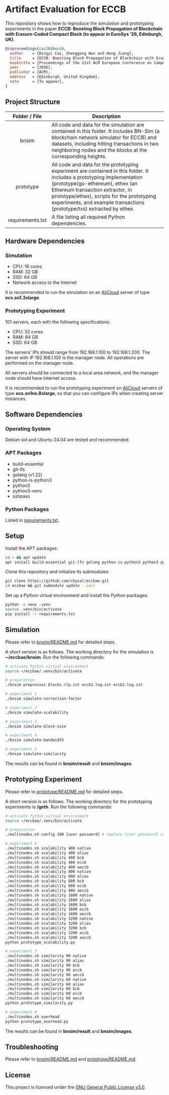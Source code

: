 # Artifact Evaluation for ECCB

This repository shows how to reproduce the simulation and prototyping experiments in the paper **ECCB: Boosting Block Propagation of Blockchain with Erasure-Coded Compact Block (to appear in EuroSys ’26, Edinburgh, UK)**.

```BibTeX
@inproceedings{cai2026eccb,
  author    = {Bingyi Cai, Shenggang Wan and Hong Jiang},
  title     = {ECCB: Boosting Block Propagation of Blockchain with Erasure-Coded Compact Block},
  booktitle = {Proceedings of the 21st ACM European Conference on Computer Systems (EuroSys '26)},
  year      = {2026},
  publisher = {ACM},
  address   = {Edinburgh, United Kingdom},
  note      = {To appear},
}
```

## Project Structure
| Folder / File | Description |
| :-: | - |
| bnsim | All code and data for the simulation are contained in this folder. It includes BN-Sim (a blockchain network simulator for ECCB) and datasets, including hitting transactions in two neighboring nodes and the blocks at the corresponding heights. |
| prototype | All code and data for the prototyping experiment are contained in this folder. It includes a prototyping implementation (prototype/go-ethereum), ethex (an Ethereum transaction extractor, in prototype/ethex), scripts for the prototyping experiments, and example transactions (prototype/txs) extracted by ethex. |
| requirements.txt | A file listing all required Python dependencies. |

## Hardware Dependencies
### Simulation
- CPU: 16 cores
- RAM: 32 GB
- SSD: 64 GB
- Network access to the Internet

It is recommended to run the simulation on an [AliCloud](https://www.aliyun.com) server of type **ecs.sn1.3xlarge**.

### Prototyping Experiment
101 servers, each with the following specifications:
- CPU: 32 cores
- RAM: 64 GB
- SSD: 64 GB

The servers' IPs should range from 192.168.1.100 to 192.168.1.200. The server with IP 192.168.1.100 is the manager node. All operations are performed on the manager node.

All servers should be connected to a local area network, and the manager node should have Internet access.

It is recommended to run the prototyping experiment on [AliCloud](https://www.aliyun.com) servers of type **ecs.sn1ne.8xlarge**, so that you can configure IPs when creating server instances.

## Software Dependencies
### Operating System
Debian sid and Ubuntu 24.04 are tested and recommended.

### APT Packages
- build-essential
- git-lfs
- golang (v1.22)
- python-is-python3
- python3
- python3-venv
- sshpass

### Python Packages
Listed in [requirements.txt](requirements.txt).

## Setup
Install the APT packages:

```bash
cd ~ && apt update
apt install build-essential git-lfs golang python-is-python3 python3 python3-venv sshpass
```

Clone this repository and initialize its submodules:

```bash
git clone https://github.com/cbysal/eccbae.git
cd eccbae && git submodule update --init
```

Set up a Python virtual environment and install the Python packages:

```bash
python -m venv .venv
source .venv/bin/activate
pip install -r requirements.txt
```

## Simulation
Please refer to [bnsim/README.md](bnsim/README.md) for detailed steps.

A short version is as follows. The working directory for the simulation is **~/eccbae/bnsim**. Run the following commands:

```bash
# activate Python virtual environment
source ~/eccbae/.venv/bin/activate

# preparation
./bnsim preprocess blocks.rlp.zst eccb1.log.zst eccb2.log.zst

# experiment 1
./bnsim simulate-correction-factor

# experiment 2
./bnsim simulate-scalability

# experiment 3
./bnsim simulate-block-size

# experiment 4
./bnsim simulate-bandwidth

# experiment 5
./bnsim simulate-similarity
```

The results can be found in **bnsim/result** and **bnsim/images**.

## Prototyping Experiment
Please refer to [prototype/README.md](prototype/README.md) for detailed steps.

A short version is as follows. The working directory for the prototyping experiments is **/geth**. Run the following commands:

```bash
# activate Python virtual environment
source ~/eccbae/.venv/bin/activate

# preparation
./multinodes.sh config 100 [user password] # replace [user password] with your current user's login password

# experiment 6
./multinodes.sh scalability 400 native
./multinodes.sh scalability 400 alias
./multinodes.sh scalability 400 bcb
./multinodes.sh scalability 400 eccb
./multinodes.sh scalability 400 aeccb
./multinodes.sh scalability 800 native
./multinodes.sh scalability 800 alias
./multinodes.sh scalability 800 bcb
./multinodes.sh scalability 800 eccb
./multinodes.sh scalability 800 aeccb
./multinodes.sh scalability 1600 native
./multinodes.sh scalability 1600 alias
./multinodes.sh scalability 1600 bcb
./multinodes.sh scalability 1600 eccb
./multinodes.sh scalability 1600 aeccb
./multinodes.sh scalability 3200 native
./multinodes.sh scalability 3200 alias
./multinodes.sh scalability 3200 bcb
./multinodes.sh scalability 3200 eccb
./multinodes.sh scalability 3200 aeccb
python prototype_scalability.py

# experiment 7
./multinodes.sh similarity 90 native
./multinodes.sh similarity 90 alias
./multinodes.sh similarity 90 bcb
./multinodes.sh similarity 90 eccb
./multinodes.sh similarity 90 aeccb
./multinodes.sh similarity 60 native
./multinodes.sh similarity 60 alias
./multinodes.sh similarity 60 bcb
./multinodes.sh similarity 60 eccb
./multinodes.sh similarity 60 aeccb
python prototype_similarity.py

# experiment 8
./multinodes.sh overhead
python prototype_overhead.py
```

The results can be found in **bnsim/result** and **bnsim/images**.

## Troubleshooting
Please refer to [bnsim/README.md](bnsim/README.md) and [prototype/README.md](prototype/README.md).

## License
This project is licensed under the [GNU General Public License v3.0](https://www.gnu.org/licenses/gpl-3.0.html).
